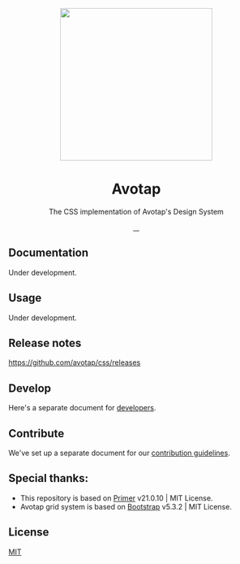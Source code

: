 <p align="center">
  <img width="300px" alt="" src="./docs/src/readme.png">
</p>

<h1 align="center">Avotap</h1>

<p align="center">The CSS implementation of Avotap's Design System</p>

<p align="center">
  <a aria-label="npm package" href="https://www.npmjs.com/package/@avotap/css">
    <img alt="" src="https://img.shields.io/npm/v/@avotap/css.svg">
  </a>
  <a aria-label="build status" href="https://github.com/avotap/css/actions/workflows/ci.yml">
    <img alt="" src="https://github.com/avotap/css/actions/workflows/ci.yml/badge.svg">
  </a>
  <a aria-label="last commit" href="https://github.com/avotap/css/commits/main">
    <img alt="" src="https://img.shields.io/github/last-commit/avotap/css.svg">
  </a>
  <a aria-label="license" href="https://github.com/avotap/css/blob/main/LICENSE">
    <img src="https://img.shields.io/github/license/avotap/css.svg" alt="">
  </a>
</p>

## Documentation

Under development.

## Usage

Under development.

## Release notes

https://github.com/avotap/css/releases

## Develop

Here's a separate document for [developers](https://github.com/avotap/css/blob/main/DEVELOPERS.md).

## Contribute

We've set up a separate document for our
[contribution guidelines](https://github.com/avotap/css/blob/main/CONTRIBUTING.md).

## Special thanks:

- This repository is based on [Primer](https://github.com/primer/css) v21.0.10 | MIT License.
- Avotap grid system is based on [Bootstrap](https://github.com/twbs/bootstrap) v5.3.2 | MIT License.

## License

[MIT](./LICENSE)
